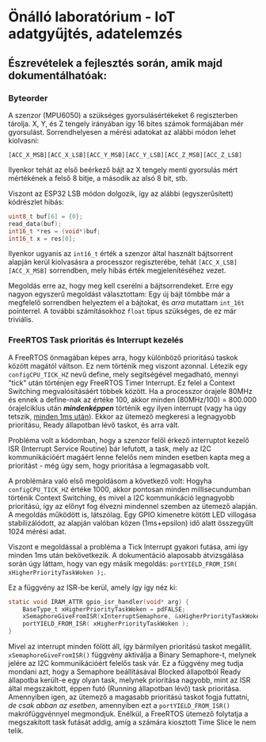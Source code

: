 # Önálló laboratórium - IoT adatgyűjtés, adatelemzés

## Észrevételek a fejlesztés során, amik majd dokumentálhatóak:

### Byteorder
A szenzor (MPU6050) a szükséges gyorsulásértékeket 6 regiszterben tárolja. X, Y, és Z tengely irányában így 16 bites számok formájában mér gyorsulást. Sorrendhelyesen a mérési adatokat az alábbi módon lehet kiolvasni:

`[ACC_X_MSB][ACC_X_LSB][ACC_Y_MSB][ACC_Y_LSB][ACC_Z_MSB][ACC_Z_LSB]`

Ilyenkor tehát az első beérkező bájt az X tengely menti gyorsulás mért mértékének a felső 8 bitje, a második az alsó 8 bit, stb.

Viszont az ESP32 LSB módon dolgozik, így az alábbi (egyszerűsített) kódrészlet hibás:
```c
uint8_t buf[6] = {0};
read_data(buf);
int16_t *res = (void*)buf;
int16_t x = res[0];
```

Ilyenkor ugyanis az `int16_t` érték a szenzor által használt bájtsorrent alapján kerül kiolvasásra a processzor regiszterébe, tehát `[ACC_X_LSB][ACC_X_MSB]` sorrendben, mely hibás érték megjelenítéséhez vezet. 

Megoldás erre az, hogy meg kell cserélni a bájtsorrendeket. Erre egy nagyon egyszerű megoldást választottam: Egy új bájt tömbbe már a megfelelő sorrendben helyeztem el a bájtokat, és *arra* mutattam `int_16t` pointerrel. A további számításokhoz `float` típus szükséges, de ez már triviális. 

### FreeRTOS Task prioritás és Interrupt kezelés

A FreeRTOS önmagában képes arra, hogy különböző prioritású taskok között magától váltson. Ez nem történik meg viszont azonnal. Létezik egy `configCPU_TICK_HZ` nevű define, mely segítségével megadható, mennyi "tick" után történjen egy FreeRTOS Timer Interrupt. Ez felel a Context Switching megvalósításáért többek között. Ha a processzor órajele 80MHz és ennek a define-nak az értéke 100, akkor minden (80MHz/100) = 800.000 órajelciklus után ***mindenképpen*** történik egy ilyen interrupt (vagy ha úgy tetszik, [minden 1ms után](https://onlinedocs.microchip.com/pr/GUID-F3CEAE3B-C3C1-4B92-B031-4E07B8ACCD81-en-US-3/index.html?GUID-F9AFE28C-0CAB-4DF6-985F-B5844B6B9AE0)). Ekkor az ütemező megkeresi a legnagyobb prioritásu, Ready állapotban lévő taskot, és arra vált. 

Probléma volt a kódomban, hogy a szenzor felől érkező interruptot kezelő ISR (Interrupt Service Routine) bár lefutott, a task, mely az I2C kommunikációért magáért lenne felelős nem minden esetben kapta meg a prioritást - még úgy sem, hogy prioritása a legmagasabb volt.

A problémára való első megoldásom a következő volt: Hogyha `configCPU_TICK_HZ` értéke 1000, akkor pontosan minden millisecundumban történik Context Switching, és mivel a I2C kommunikáció legnagyobb prioritású, így az előnyt fog élvezni mindennel szemben az ütemező alapján. A megoldás működött is, látszólag. Egy GPIO kimenetre kötött LED villogása stabilizálódott, az alapján valóban közen (1ms+epsilon) idő alatt összegyűlt 1024 mérési adat. 

Viszont e megoldással a probléma a Tick Interrupt gyakori futása, ami így minden 1ms után bekövetkezik. A dokumentáció alaposabb átvizsgálása során úgy láttam, hogy van egy másik megoldás: `portYIELD_FROM_ISR( xHigherPriorityTaskWoken );`.

Ez a függvény az ISR-be kerül, amely így így néz ki:
```c
static void IRAM_ATTR gpio_isr_handler(void* arg) {
	BaseType_t xHigherPriorityTaskWoken = pdFALSE;
	xSemaphoreGiveFromISR(xInterruptSemaphore, &xHigherPriorityTaskWoken);
	portYIELD_FROM_ISR( xHigherPriorityTaskWoken );
}
```

Mivel az interrupt minden fölött áll, így bármilyen prioritású taskot megállít. `xSemaphoreGiveFromISR()` függvény aktiválja a Binary Semaphore-t, melynek jelére az I2C kommunikációért felelős task vár. Ez a függvény meg tudja mondani azt, hogy a Semaphore beállításával Blocked állapotból Ready állapotba került-e egy olyan task, melynek prioritása nagyobb, mint az ISR által megszakított, éppen futó (Running állapotban lévő) task prioritása. Amennyiben igen, az ütemező a magasabb prioritású taskot fogja futtatni, *de csak abban az esetben*, amennyiben ezt a `portYIELD_FROM_ISR()` makrófüggvénnyel megmondjuk. Enélkül, a FreeRTOS ütemező folytatja a megszakított task futását addig, amíg a számára kiosztott Time Slice le nem telik. 